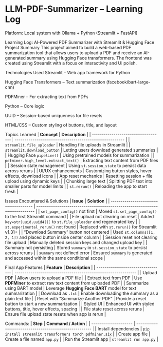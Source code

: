 LLM-PDF-Summarizer – Learning Log
===========================

Platform: Local system with Ollama + Python (Streamlit + FastAPI)



Learning Log: AI-Powered PDF Summarizer with Streamlit & Hugging Face
Project Summary
This project aimed to build a web-based PDF summarization tool that allows users to upload a PDF and receive an AI-generated summary using Hugging Face transformers. The frontend was created using Streamlit with a focus on interactivity and UI polish.

Technologies Used
Streamlit – Web app framework for Python

Hugging Face Transformers – Text summarization (facebook/bart-large-cnn)

PDFMiner – For extracting text from PDFs

Python – Core logic

UUID – Session-based uniqueness for file resets

HTML/CSS – Custom styling of buttons, title, and layout





Topics Learned
| **Concept**                          | **Description**                                          |
| ------------------------------------ | -------------------------------------------------------- |
| `streamlit.file_uploader`            | Handling file uploads in Streamlit                       |
| `streamlit.download_button`          | Letting users download generated summaries               |
| Hugging Face `pipeline()`            | Using pretrained models for summarization                |
| `pdfminer.high_level.extract_text()` | Extracting text content from PDF files                   |
| Session state management             | Using `st.session_state` to persist data across reruns   |
| UI/UX enhancements                   | Customizing button styles, hover effects, download icons |
| App reset mechanics                  | Resetting session + file upload using dynamic keys       |
| Chunking large text                  | Splitting PDF text into smaller parts for model limits   |
| `st.rerun()`                         | Reloading the app to start fresh                         |


Issues Encountered & Solutions
| **Issue**                              | **Solution**                                                                  |
| -------------------------------------- | ----------------------------------------------------------------------------- |
| `set_page_config()` not first          | Moved `st.set_page_config()` to the first Streamlit command                   |
| File upload not clearing on reset      | Added `key=str(uuid.uuid4())` to `st.file_uploader` and regenerated key       |
| `st.experimental_rerun()` not found    | Replaced with `st.rerun()` for Streamlit v1.31+                               |
| “Download Summary” button not centered | Used `st.columns([1, 2, 1])` and placed button inside center column           |
| Session reset not clearing file upload | Manually deleted session keys and changed upload key                          |
| Summary not persisting                 | Stored `summary` in `st.session_state` to persist across reruns               |
| `summary` not defined error            | Ensured `summary` is generated and accessed within the same conditional scope |



Final App Features
| **Feature**                        | **Description**                                                |
| ---------------------------------- | -------------------------------------------------------------- |
| Upload PDF                         | Allow users to upload a PDF file                               |
| Extract text from PDF              | Use **PDFMiner** to extract raw text content from uploaded PDF |
| Summarize using BART model         | Leverage **Hugging Face BART** model for text summarization    |
| Download as `.txt`                 | Enable downloading the summary as a plain text file            |
| Reset with “Summarize Another PDF” | Provide a reset button to start a new summarization            |
| Styled UI                          | Enhanced UI with styled buttons, title, hover effects, spacing |
| File state reset across reruns     | Ensure file upload state resets when app is rerun              |

Commands:
| **Step**              | **Command / Action**                                    |
| --------------------- | ------------------------------------------------------- |
| Install dependencies  | `pip install streamlit transformers torch pdfminer.six` |
| Create app file       | Create a file named `app.py`                            |
| Run the Streamlit app | `streamlit run app.py`                                  |











